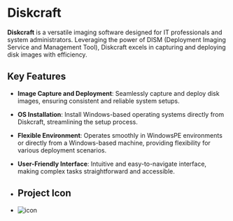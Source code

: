 # Diskcraft
**Diskcraft** is a versatile imaging software designed for IT professionals and system administrators. Leveraging the power of DISM (Deployment Imaging Service and Management Tool), Diskcraft excels in capturing and deploying disk images with efficiency.

## Key Features  
- **Image Capture and Deployment**: Seamlessly capture and deploy disk images, ensuring consistent and reliable system setups.
- **OS Installation**: Install Windows-based operating systems directly from Diskcraft, streamlining the setup process.
- **Flexible Environment**: Operates smoothly in WindowsPE environments or directly from a Windows-based machine, providing flexibility for various deployment scenarios.
- **User-Friendly Interface**: Intuitive and easy-to-navigate interface, making complex tasks straightforward and accessible.

- ## Project Icon
- ![icon](https://i.imgur.com/yfJ9HRR.png)
